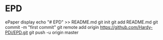 # EPD
ePaper display
echo "# EPD" >> README.md
git init
git add README.md
git commit -m "first commit"
git remote add origin https://github.com/Hardy-PDi/EPD.git
git push -u origin master
